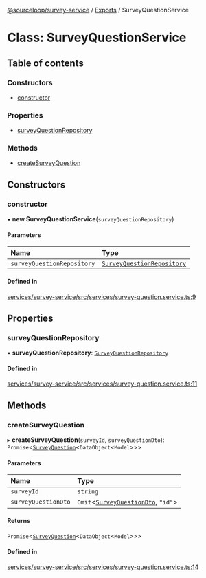 [@sourceloop/survey-service](../README.md) / [Exports](../modules.md) / SurveyQuestionService

# Class: SurveyQuestionService

## Table of contents

### Constructors

- [constructor](SurveyQuestionService.md#constructor)

### Properties

- [surveyQuestionRepository](SurveyQuestionService.md#surveyquestionrepository)

### Methods

- [createSurveyQuestion](SurveyQuestionService.md#createsurveyquestion)

## Constructors

### constructor

• **new SurveyQuestionService**(`surveyQuestionRepository`)

#### Parameters

| Name | Type |
| :------ | :------ |
| `surveyQuestionRepository` | [`SurveyQuestionRepository`](SurveyQuestionRepository.md) |

#### Defined in

[services/survey-service/src/services/survey-question.service.ts:9](https://github.com/sourcefuse/loopback4-microservice-catalog/blob/93a7f917/services/survey-service/src/services/survey-question.service.ts#L9)

## Properties

### surveyQuestionRepository

• **surveyQuestionRepository**: [`SurveyQuestionRepository`](SurveyQuestionRepository.md)

#### Defined in

[services/survey-service/src/services/survey-question.service.ts:11](https://github.com/sourcefuse/loopback4-microservice-catalog/blob/93a7f917/services/survey-service/src/services/survey-question.service.ts#L11)

## Methods

### createSurveyQuestion

▸ **createSurveyQuestion**(`surveyId`, `surveyQuestionDto`): `Promise`<[`SurveyQuestion`](SurveyQuestion.md)<`DataObject`<`Model`\>\>\>

#### Parameters

| Name | Type |
| :------ | :------ |
| `surveyId` | `string` |
| `surveyQuestionDto` | `Omit`<[`SurveyQuestionDto`](SurveyQuestionDto.md), ``"id"``\> |

#### Returns

`Promise`<[`SurveyQuestion`](SurveyQuestion.md)<`DataObject`<`Model`\>\>\>

#### Defined in

[services/survey-service/src/services/survey-question.service.ts:14](https://github.com/sourcefuse/loopback4-microservice-catalog/blob/93a7f917/services/survey-service/src/services/survey-question.service.ts#L14)
